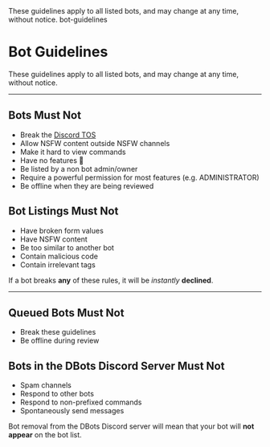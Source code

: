 <title>Bot Guidelines</title>
<description>These guidelines apply to all listed bots, and may change at any time, without notice.</description>
<url>bot-guidelines</url>

# Bot Guidelines
These guidelines apply to all listed bots, and may change at any time, without notice.

---

## Bots Must Not
- Break the [Discord TOS](https://discord.com/terms)
- Allow NSFW content outside NSFW channels
- Make it hard to view commands
- Have no features 🐔
- Be listed by a non bot admin/owner
- Require a powerful permission for most features (e.g. ADMINISTRATOR)
- Be offline when they are being reviewed

## Bot Listings Must Not
- Have broken form values
- Have NSFW content
- Be too similar to another bot
- Contain malicious code
- Contain irrelevant tags
  
If a bot breaks **any** of these rules, it will be *instantly* **declined**. 

---

## Queued Bots Must Not
- Break these guidelines
- Be offline during review

## Bots in the DBots Discord Server Must Not
- Spam channels 
- Respond to other bots
- Respond to non-prefixed commands
- Spontaneously send messages

Bot removal from the DBots Discord server will mean that your bot will **not appear** on the bot list.